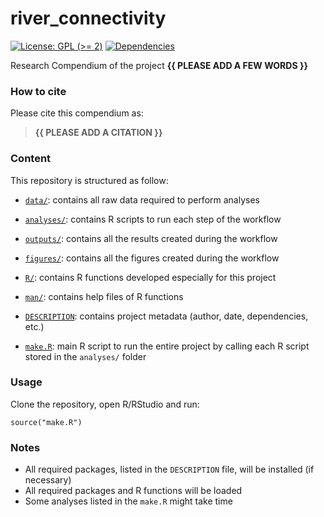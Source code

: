 <!-- README.md is generated from README.Rmd. Please edit that file -->

# river\_connectivity

<!-- badges: start -->

[![License: GPL (&gt;=
2)](https://img.shields.io/badge/License-GPL%20%28%3E%3D%202%29-blue.svg)](https://choosealicense.com/licenses/gpl-2.0/)
[![Dependencies](https://img.shields.io/badge/dependencies-2/94-green?style=flat)](#)
<!-- badges: end -->

Research Compendium of the project **{{ PLEASE ADD A FEW WORDS }}**

### How to cite

Please cite this compendium as:

> **{{ PLEASE ADD A CITATION }}**

### Content

This repository is structured as follow:

-   [`data/`](https://github.com/jacquetclaire/river_connectivity/tree/master/data):
    contains all raw data required to perform analyses

-   [`analyses/`](https://github.com/jacquetclaire/river_connectivity/tree/master/analyses/):
    contains R scripts to run each step of the workflow

-   [`outputs/`](https://github.com/jacquetclaire/river_connectivity/tree/master/outputs):
    contains all the results created during the workflow

-   [`figures/`](https://github.com/jacquetclaire/river_connectivity/tree/master/figures):
    contains all the figures created during the workflow

-   [`R/`](https://github.com/jacquetclaire/river_connectivity/tree/master/R):
    contains R functions developed especially for this project

-   [`man/`](https://github.com/jacquetclaire/river_connectivity/tree/master/man):
    contains help files of R functions

-   [`DESCRIPTION`](https://github.com/jacquetclaire/river_connectivity/tree/master/DESCRIPTION):
    contains project metadata (author, date, dependencies, etc.)

-   [`make.R`](https://github.com/jacquetclaire/river_connectivity/tree/master/make.R):
    main R script to run the entire project by calling each R script
    stored in the `analyses/` folder

### Usage

Clone the repository, open R/RStudio and run:

    source("make.R")

### Notes

-   All required packages, listed in the `DESCRIPTION` file, will be
    installed (if necessary)
-   All required packages and R functions will be loaded
-   Some analyses listed in the `make.R` might take time
